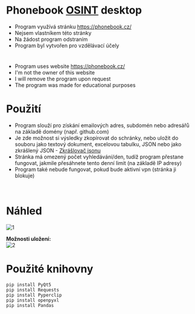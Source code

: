 # Phonebook [OSINT](https://cs.wikipedia.org/wiki/Zpravodajstv%C3%AD_z_otev%C5%99en%C3%BDch_zdroj%C5%AF) desktop

- Program využívá stránku https://phonebook.cz/
- Nejsem vlastníkem této stránky
- Na žádost program odstraním
- Program byl vytvořen pro vzdělávací účely
#
- Program uses website https://phonebook.cz/
- I'm not the owner of this website
- I will remove the program upon request
- The program was made for educational purposes

# Použití

- Program slouží pro získání emailových adres, subdomén nebo adresářů na základě domény (např. github.com)
- Je zde možnost si výsledky zkopírovat do schránky, nebo uložit do souboru jako textový dokument, excelovou tabulku, JSON nebo jako zkrášlený JSON - [Zkrášlovač jsonu](https://github.com/RxiPland/Json-beautifier)
- Stránka má omezený počet vyhledávání/den, tudíž program přestane fungovat, jakmile přesáhnete tento denní limit (na základě IP adresy)
- Program také nebude fungovat, pokud bude aktivní vpn (stránka ji blokuje)
<br/>

# Náhled
![1](https://user-images.githubusercontent.com/82058894/177979089-c181c11a-3f28-469f-9082-c16ac4cc17c8.png)

**Možnosti uložení:**<br/>
![2](https://user-images.githubusercontent.com/82058894/177725961-ea62555f-2c23-4929-8662-5021a3f01cdc.png)

# Použité knihovny
```
pip install PyQt5
pip install Requests
pip install Pyperclip
pip install openpyxl
pip install Pandas

```
